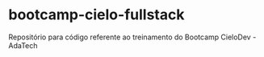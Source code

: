# bootcamp-cielo-fullstack
Repositório para código referente ao treinamento do Bootcamp CieloDev - AdaTech
